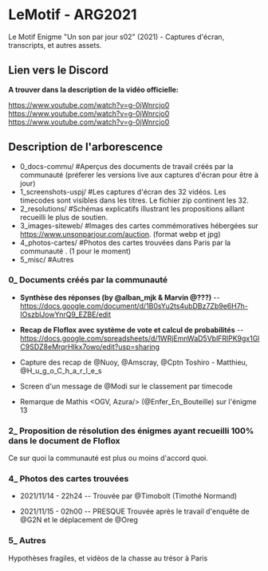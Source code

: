 # LeMotif - ARG2021
Le Motif Enigme "Un son par jour s02" (2021) - Captures d'écran, transcripts, et autres assets.

## Lien vers le Discord ##

**A trouver dans la description de la vidéo officielle:**

https://www.youtube.com/watch?v=g-0jWnrcjo0
https://www.youtube.com/watch?v=g-0jWnrcjo0
https://www.youtube.com/watch?v=g-0jWnrcjo0

## Description de l'arborescence
- 0_docs-commu/ #Aperçus des documents de travail créés par la communauté (préferer les versions live aux captures d'écran pour être à jour)
- 1_screenshots-uspj/ #Les captures d'écran des 32 vidéos. Les timecodes sont visibles dans les titres. Le fichier zip continent les 32.
- 2_resolutions/ #Schémas explicatifs illustrant les propositions aillant recueilli le plus de soutien.
- 3_images-siteweb/ #Images des cartes commémoratives hébergées sur https://www.unsonparjour.com/auction. (format webp et jpg)
- 4_photos-cartes/ #Photos des cartes trouvées dans Paris par la communauté . (1 pour le moment)
- 5_misc/ #Autres 

### 0_ Documents créés par la communauté ###
- **Synthèse des réponses (by @alban_mjk & Marvin @???)**
-- https://docs.google.com/document/d/1B0sYu2ts4ubDBz7Zb9e6H7h-IOszblJowYnrQ9_EZBE/edit

- **Recap de Floflox avec système de vote et calcul de probabilités**
-- https://docs.google.com/spreadsheets/d/1WRjEmnWaD5VblFRlPK9gx1GlC9SDZ8eMrqrHIkx7owo/edit?usp=sharing

- Capture des recap de @Nuoy, @Amscray, @Cptn Toshiro - Matthieu, @H_u_g_o_C_h_a_r_l_e_s

- Screen d'un message de @Modi sur le classement par timecode

- Remarque de Mathis <OGV, Azura/> (@Enfer_En_Bouteille) sur l'énigme 13

### 2_ Proposition de résolution des énigmes ayant recueilli 100% dans le document de Floflox ###
Ce sur quoi la communauté est plus ou moins d'accord quoi.

### 4_ Photos des cartes trouvées

- 2021/11/14 - 22h24
-- Trouvée par @Timobolt (Timothé Normand)

- 2021/11/15 - 02h00
-- PRESQUE Trouvée après le travail d'enquête de @G2N et le déplacement de @Oreg

### 5_ Autres
Hypothèses fragiles, et vidéos de la chasse au trésor à Paris
